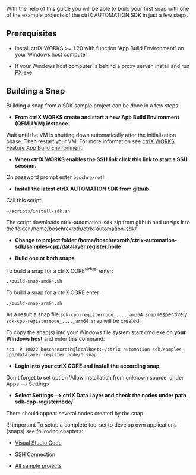 With the help of this guide you will be able to build your first snap with one of the example projects of the ctrlX AUTOMATION SDK in just a few steps.

## Prerequisites

* Install ctrlX WORKS >= 1.20 with function 'App Build Environment' on your Windows host computer
 
* If your Windows host computer is behind a proxy server, install and run [PX.exe](px.md). 

## Building a Snap

Building a snap from a SDK sample project can be done in a few steps:
  
* __From ctrlX WORKS create and start a new App Build Environment (QEMU VM) instance.__

Wait until the VM is shutting down automatically after the initialization phase. Then restart your VM.
For more information see [ctrlX WORKS Feature App Build Environment](setup_qemu_ctrlx_works.md).

* __When ctrlX WORKS enables the SSH link click this link to start a SSH session.__

On password prompt enter `boschrexroth`

* __Install the latest ctrlX AUTOMATION SDK from github__

Call this script:

    ~/scripts/install-sdk.sh

The script downloads ctrlx-automation-sdk.zip from github and unzips it to the folder /home/boschrexroth/ctrlx-automation-sdk/

* __Change to project folder /home/boschrexroth/ctrlx-automation-sdk/samples-cpp/datalayer.register.node__

* __Build one or both snaps__

To build a snap for a ctrlX CORE<sup>virtual</sup> enter:

    ./build-snap-amd64.sh

To build a snap for a ctrlX CORE enter:

    ./build-snap-arm64.sh

As a result a snap file `sdk-cpp-registernode_...._amd64.snap` respectively `sdk-cpp-registernode_...._arm64.snap` will be created.

To copy the snap(s) into your Windows file system start cmd.exe on __your Windows host__ and enter this command:

    scp -P 10022 boschrexroth@localhost:~/ctrlx-automation-sdk/samples-cpp/datalayer.register.node/*.snap .

* __Login into your ctrlX CORE and install the according snap__

Don't forget to set option 'Allow installation from unknown source' under Apps --> Settings

* __Select Settings --> ctrlX Data Layer and check the nodes under path sdk-cpp-registernode/__

There should appear several nodes created by the snap.

!!! important
    To setup a complete tool set to develop own applications (snaps) see following chapters:

* [Visual Studio Code](vscode.md)

* [SSH Connection](ssh_connection.md)

* [All sample projects](samples.md)

